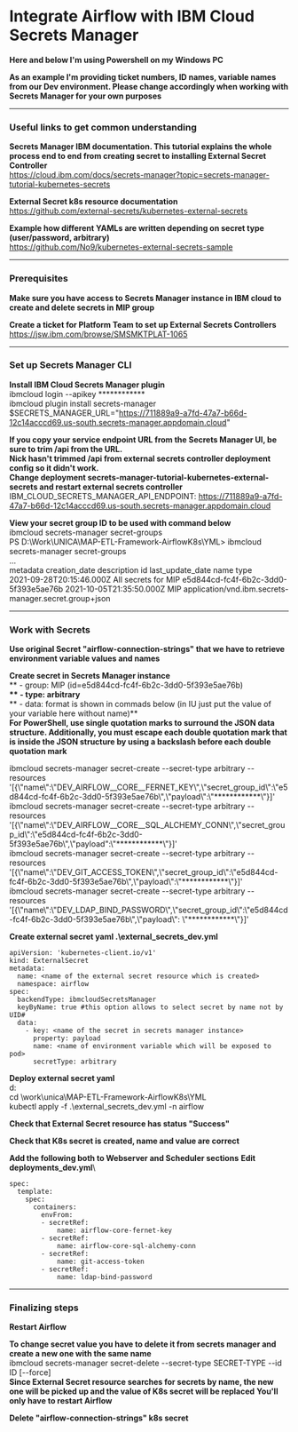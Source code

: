 # Integrate Airflow with IBM Cloud Secrets Manager

**Here and below I'm using Powershell on my Windows PC**

**As an example I'm providing ticket numbers, ID names, variable names from our Dev environment. Please change accordingly when working with Secrets Manager for your own purposes**

---
### Useful links to get common understanding

**Secrets Manager IBM documentation. This tutorial explains the whole process end to end from creating secret to installing External Secret Controller**\
https://cloud.ibm.com/docs/secrets-manager?topic=secrets-manager-tutorial-kubernetes-secrets

**External Secret k8s resource documentation**\
https://github.com/external-secrets/kubernetes-external-secrets

**Example how different YAMLs are written depending on secret type (user/password, arbitrary)**\
https://github.com/No9/kubernetes-external-secrets-sample

---
### Prerequisites

**Make sure you have access to Secrets Manager instance in IBM cloud to create and delete secrets in MIP group**

**Create a ticket for Platform Team to set up External Secrets Controllers**\
https://jsw.ibm.com/browse/SMSMKTPLAT-1065

---
### Set up Secrets Manager CLI

**Install IBM Cloud Secrets Manager plugin**\
ibmcloud login --apikey \*\*\*\*\*\*\*\*\*\*\*\*\
ibmcloud plugin install secrets-manager\
$SECRETS_MANAGER_URL="https://711889a9-a7fd-47a7-b66d-12c14acccd69.us-south.secrets-manager.appdomain.cloud"

**If you copy your service endpoint URL from the Secrets Manager UI, be sure to trim /api from the URL.**\
**Nick hasn't trimmed /api from external secrets controller deployment config so it didn't work.**\
**Change deployment secrets-manager-tutorial-kubernetes-external-secrets and restart external secrets controller**\
IBM_CLOUD_SECRETS_MANAGER_API_ENDPOINT: https://711889a9-a7fd-47a7-b66d-12c14acccd69.us-south.secrets-manager.appdomain.cloud

**View your secret group ID to be used with command below**\
ibmcloud secrets-manager secret-groups\
PS D:\Work\UNICA\MAP-ETL-Framework-AirflowK8s\YML> ibmcloud secrets-manager secret-groups\
...\
metadata          creation_date              description           id                                     last_update_date           name   type\
<Nested Object>   2021-09-28T20:15:46.000Z   All secrets for MIP   e5d844cd-fc4f-6b2c-3dd0-5f393e5ae76b   2021-10-05T21:35:50.000Z   MIP    application/vnd.ibm.secrets-manager.secret.group+json

---
### Work with Secrets

**Use original Secret "airflow-connection-strings" that we have to retrieve environment variable values and names**

**Create secret in Secrets Manager instance**\
** - group: MIP (id=e5d844cd-fc4f-6b2c-3dd0-5f393e5ae76b)**\
** - type: arbitrary**\
** - data: format is shown in commads below (in IU just put the value of your variable here without name)**\
**For PowerShell, use single quotation marks to surround the JSON data structure. Additionally, you must escape each double quotation mark that is inside the JSON structure by using a backslash before each double quotation mark**

ibmcloud secrets-manager secret-create --secret-type arbitrary --resources '[{\\"name\\":\\"DEV_AIRFLOW__CORE__FERNET_KEY\\",\\"secret_group_id\\":\\"e5d844cd-fc4f-6b2c-3dd0-5f393e5ae76b\\",\\"payload\\":\\"\*\*\*\*\*\*\*\*\*\*\*\*\\"}]'\
ibmcloud secrets-manager secret-create --secret-type arbitrary --resources '[{\\"name\\":\\"DEV_AIRFLOW__CORE__SQL_ALCHEMY_CONN\\",\\"secret_group_id\\":\\"e5d844cd-fc4f-6b2c-3dd0-5f393e5ae76b\\",\\"payload\":\\"\*\*\*\*\*\*\*\*\*\*\*\*\\"}]'\
ibmcloud secrets-manager secret-create --secret-type arbitrary --resources '[{\\"name\\":\\"DEV_GIT_ACCESS_TOKEN\\",\\"secret_group_id\\":\\"e5d844cd-fc4f-6b2c-3dd0-5f393e5ae76b\\",\\"payload\\":\\"\*\*\*\*\*\*\*\*\*\*\*\*\\"}]'\
ibmcloud secrets-manager secret-create --secret-type arbitrary --resources '[{\\"name\\":\\"DEV_LDAP_BIND_PASSWORD\\",\\"secret_group_id\\":\\"e5d844cd-fc4f-6b2c-3dd0-5f393e5ae76b\\",\\"payload\\": \\"\*\*\*\*\*\*\*\*\*\*\*\*\\"}]'

**Create external secret yaml .\external_secrets_dev.yml**

```
apiVersion: 'kubernetes-client.io/v1'
kind: ExternalSecret
metadata:
  name: <name of the external secret resource which is created>
  namespace: airflow
spec:
  backendType: ibmcloudSecretsManager
  keyByName: true #this option allows to select secret by name not by UID#
  data:
    - key: <name of the secret in secrets manager instance>
      property: payload
      name: <name of environment variable which will be exposed to pod>
      secretType: arbitrary
```

**Deploy external secret yaml**\
d:\
cd \work\unica\MAP-ETL-Framework-AirflowK8s\YML\
kubectl apply -f .\external_secrets_dev.yml -n airflow

**Check that External Secret resource has status "Success"**

**Check that K8s secret is created, name and value are correct**

**Add the following both to Webserver and Scheduler sections**
**Edit deployments_dev.yml**\

```
spec:
  template:
    spec:
      containers:
        envFrom:
        - secretRef:
            name: airflow-core-fernet-key
        - secretRef:
            name: airflow-core-sql-alchemy-conn
        - secretRef:
            name: git-access-token
        - secretRef:
            name: ldap-bind-password
```

---
### Finalizing steps

**Restart Airflow**

**To change secret value you have to delete it from secrets manager and create a new one with the same name**\
ibmcloud secrets-manager secret-delete --secret-type SECRET-TYPE --id ID [--force]\
**Since External Secret resource searches for secrets by name, the new one will be picked up and the value of K8s secret will be replaced**
**You'll only have to restart Airflow**

**Delete "airflow-connection-strings" k8s secret**